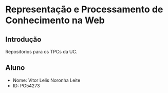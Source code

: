 # Representação e Processamento de Conhecimento na Web
  
## Introdução
  Repositorios para os TPCs da UC.

##  Aluno
  
+ Nome: Vitor Lelis Noronha Leite
+ ID: PG54273